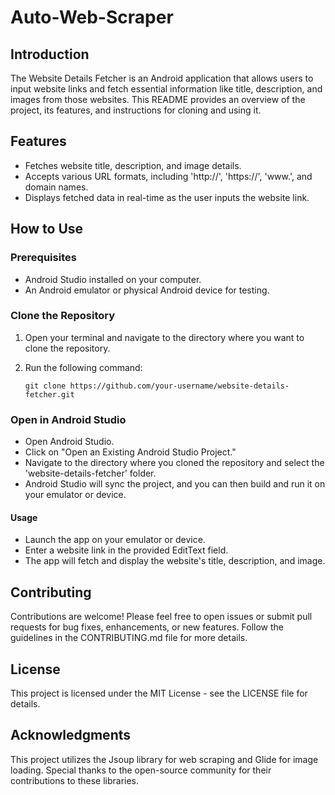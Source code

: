 # Auto-Web-Scraper
## Introduction

The Website Details Fetcher is an Android application that allows users to input website links and fetch essential information like title, description, and images from those websites. This README provides an overview of the project, its features, and instructions for cloning and using it.

## Features

- Fetches website title, description, and image details.
- Accepts various URL formats, including 'http://', 'https://', 'www.', and domain names.
- Displays fetched data in real-time as the user inputs the website link.

## How to Use

### Prerequisites

- Android Studio installed on your computer.
- An Android emulator or physical Android device for testing.

### Clone the Repository

1. Open your terminal and navigate to the directory where you want to clone the repository.
2. Run the following command:

   ```shell
   git clone https://github.com/your-username/website-details-fetcher.git

### Open in Android Studio
- Open Android Studio.
- Click on "Open an Existing Android Studio Project."
- Navigate to the directory where you cloned the repository and select the 'website-details-fetcher' folder.
- Android Studio will sync the project, and you can then build and run it on your emulator or device.
#### Usage
- Launch the app on your emulator or device.
- Enter a website link in the provided EditText field.
- The app will fetch and display the website's title, description, and image.

## Contributing
Contributions are welcome! Please feel free to open issues or submit pull requests for bug fixes, enhancements, or new features. Follow the guidelines in the CONTRIBUTING.md file for more details.

## License
This project is licensed under the MIT License - see the LICENSE file for details.

## Acknowledgments
This project utilizes the Jsoup library for web scraping and Glide for image loading.
Special thanks to the open-source community for their contributions to these libraries.
